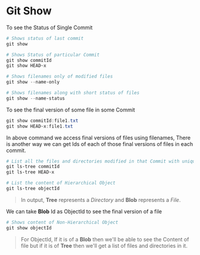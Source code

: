 # Git Show

To see the Status of Single Commit

```ps1
# Shows status of last commit
git show

# Shows Status of particular Commit
git show commitId
git show HEAD~x

# Shows filenames only of modified files
git show --name-only

# Shows filenames along with short status of files
git show --name-status
```

To see the final version of some file in some Commit

```ps1
git show commitId:file1.txt
git show HEAD~x:file1.txt
```

In above command we access final versions of files using filenames, There is another way we can get Ids of each of those final versions of files in each commit.

```ps1
# List all the files and directories modified in that Commit with unique Ids
git ls-tree commitId
git ls-tree HEAD~x

# List the content of Hierarchical Object
git ls-tree objectId
```

> In output, **Tree** represents a _Directory_ and **Blob** represents a _File_.

We can take **Blob** Id as ObjectId to see the final version of a file

```ps1
# Shows content of Non-Hierarchical Object
git show objectId
```

> For ObjectId, If it is of a **Blob** then we'll be able to see the Content of file but if it is of **Tree** then we'll get a list of files and directories in it.
